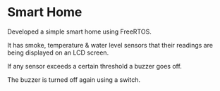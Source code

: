 # Smart Home

Developed a simple smart home using FreeRTOS.

It has smoke, temperature & water level sensors that their readings are being displayed on an LCD screen.

If any sensor exceeds a certain threshold a buzzer goes off.

The buzzer is turned off again using a switch.
